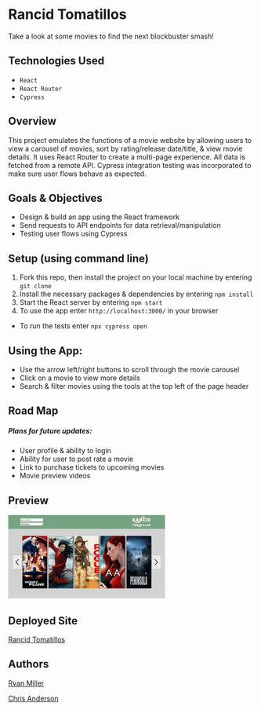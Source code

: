 # Rancid Tomatillos 

Take a look at some movies to find the next blockbuster smash!

## Technologies Used

* `React`
* `React Router`
* `Cypress`

## Overview

This project emulates the functions of a movie website by allowing users to view a carousel of movies, sort by rating/release date/title, & view movie details. It uses React Router to create a multi-page experience. All data is fetched from a remote API. Cypress integration testing was incorporated to make sure user flows behave as expected.

## Goals & Objectives

* Design & build an app using the React framework
* Send requests to API endpoints for data retrieval/manipulation
* Testing user flows using Cypress

## Setup (using command line)

1. Fork this repo, then install the project on your local machine by entering `git clone`
2. Install the necessary packages & dependencies by entering `npm install`
3. Start the React server by entering `npm start`
5. To use the app enter `http://localhost:3000/` in your browser

* To run the tests enter `npx cypress open`

## Using the App:

- Use the arrow left/right buttons to scroll through the movie carousel
- Click on a movie to view more details
- Search & filter movies using the tools at the top left of the page header

## Road Map
##### Plans for future updates:

* User profile & ability to login
* Ability for user to post rate a movie
* Link to purchase tickets to upcoming movies
* Movie preview videos

## Preview

![Page Preview:](./rancid-preview.gif)

## Deployed Site

[Rancid Tomatillos](http://greedy-distance.surge.sh/)

## Authors

[Ryan Miller](https://github.com/ryan-d-miller)

[Chris Anderson](https://github.com/mistercanderson)
